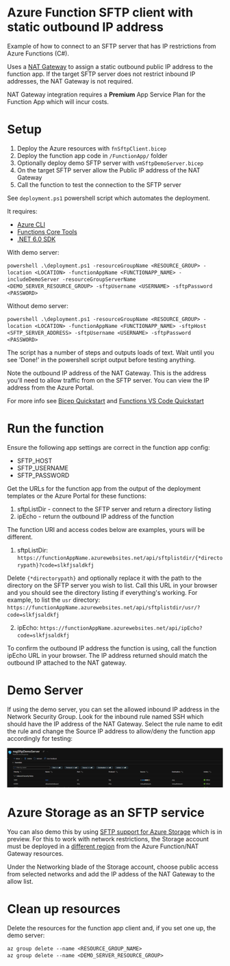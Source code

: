 # Azure Function SFTP client with static outbound IP address

Example of how to connect to an SFTP server that has IP restrictions from Azure Functions (C#).

Uses a [NAT Gateway](https://docs.microsoft.com/en-us/azure/azure-functions/functions-how-to-use-nat-gateway) to assign a static outbound public IP address to the function app. If the target SFTP server does not restrict inbound IP addresses, the NAT Gateway is not required. 

NAT Gateway integration requires a **Premium** App Service Plan for the Function App which will incur costs.

# Setup

1. Deploy the Azure resources with `fnSftpClient.bicep`
2. Deploy the function app code in `/FunctionApp/` folder
3. Optionally deploy demo SFTP server with `vmSftpDemoServer.bicep`
4. On the target SFTP server allow the Public IP address of the NAT Gateway 
5. Call the function to test the connection to the SFTP server

See `deployment.ps1` powershell script which automates the deployment.

It requires:
- [Azure CLI](https://docs.microsoft.com/en-us/cli/azure/install-azure-cli) 
- [Functions Core Tools](https://docs.microsoft.com/en-us/azure/azure-functions/functions-run-local?tabs=v4%2Cwindows%2Ccsharp%2Cportal%2Cbash#v2)
- [.NET 6.0 SDK](https://dotnet.microsoft.com/en-us/download)

With demo server:
```
powershell .\deployment.ps1 -resourceGroupName <RESOURCE_GROUP> -location <LOCATION> -functionAppName <FUNCTIONAPP_NAME> -includeDemoServer -resourceGroupServerName <DEMO_SERVER_RESOURCE_GROUP> -sftpUsername <USERNAME> -sftpPassword <PASSWORD>
```

Without demo server:
```
powershell .\deployment.ps1 -resourceGroupName <RESOURCE_GROUP> -location <LOCATION> -functionAppName <FUNCTIONAPP_NAME> -sftpHost <SFTP_SERVER_ADDRESS> -sftpUsername <USERNAME> -sftpPassword <PASSWORD>
```

The script has a number of steps and outputs loads of text. Wait until you see 'Done!' in the powershell script output before testing anything. 

Note the outbound IP address of the NAT Gateway. This is the address you'll need to allow traffic from on the SFTP server. You can view the IP address from the Azure Portal.

For more info see [Bicep Quickstart](https://docs.microsoft.com/en-us/azure/azure-resource-manager/bicep/quickstart-create-bicep-use-visual-studio-code?tabs=CLI) and 
[Functions VS Code Quickstart](https://docs.microsoft.com/en-us/azure/azure-functions/create-first-function-vs-code-csharp?tabs=in-process)

# Run the function

Ensure the following app settings are correct in the function app config:

- SFTP_HOST
- SFTP_USERNAME
- SFTP_PASSWORD

Get the URLs for the function app from the output of the deployment templates or the Azure Portal for these functions:

1. sftpListDir - connect to the SFTP server and return a directory listing
2. ipEcho - return the outbound IP address of the function

The function URI and access codes below are examples, yours will be different.

1. sftpListDir: `https://functionAppName.azurewebsites.net/api/sftplistdir/{*directorypath}?code=slkfjsaldkfj`

Delete `{*directorypath}` and optionally replace it with the path to the directory on the SFTP server you wish to list. Call this URL in your browser and you should see the directory listing if everything's working. For example, to list the `usr` directory: `https://functionAppName.azurewebsites.net/api/sftplistdir/usr/?code=slkfjsaldkfj`

2. ipEcho: `https://functionAppName.azurewebsites.net/api/ipEcho?code=slkfjsaldkfj`

To confirm the outbound IP address the function is using, call the function ipEcho URL in your browser. The IP address returned should match the outbound IP attached to the NAT gateway.

# Demo Server

If using the demo server, you can set the allowed inbound IP address in the Network Security Group. Look for the inbound rule named SSH which should have the IP address of the NAT Gateway. Select the rule name to edit the rule and change the Source IP address to allow/deny the function app accordingly for testing:  

![NSG Rules](./NetworkSecurityGroup.png)

# Azure Storage as an SFTP service

You can also demo this by using [SFTP support for Azure Storage](https://docs.microsoft.com/en-us/azure/storage/blobs/secure-file-transfer-protocol-support-how-to?tabs=azure-portal) which is in preview. For this to work with network restrictions, the Storage account must be deployed in a [different region](https://docs.microsoft.com/en-us/azure/storage/common/storage-network-security?tabs=azure-portal#grant-access-from-an-internet-ip-range) from the Azure Function/NAT Gateway resources. 

Under the Networking blade of the Storage account, choose public access from selected networks and add the IP addess of the NAT Gateway to the allow list. 

# Clean up resources

Delete the resources for the function app client and, if you set one up, the demo server:

```
az group delete --name <RESOURCE_GROUP_NAME>
az group delete --name <DEMO_SERVER_RESOURCE_GROUP>
```

